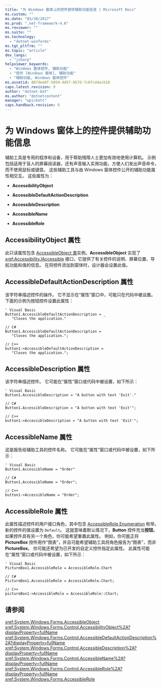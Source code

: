 ```yaml
---
title: "为 Windows 窗体上的控件提供辅助功能信息 | Microsoft Docs"
ms.custom: ""
ms.date: "03/30/2017"
ms.prod: ".net-framework-4.6"
ms.reviewer: ""
ms.suite: ""
ms.technology: 
  - "dotnet-winforms"
ms.tgt_pltfrm: ""
ms.topic: "article"
dev_langs: 
  - "jsharp"
helpviewer_keywords: 
  - "Windows 窗体控件, 辅助功能"
  - "控件 [Windows 窗体], 辅助功能"
  - "辅助功能, Windows 窗体控件"
ms.assetid: 887dee6f-5059-4d57-957d-7c6fcd4acb10
caps.latest.revision: 9
author: "dotnet-bot"
ms.author: "dotnetcontent"
manager: "wpickett"
caps.handback.revision: 8
---
```

# 为 Windows 窗体上的控件提供辅助功能信息
辅助工具是专用的程序和设备，用于帮助残障人士更加有效地使用计算机。 示例包括适用于盲人的屏幕阅读器，还有声音输入实用功能，方便人们发出声音命令，而不使用鼠标或键盘。 这些辅助工具与由 Windows 窗体控件公开的辅助功能属性相交互。 这些属性为：  
  
-   **AccessibilityObject**  
  
-   **AccessibleDefaultActionDescription**  
  
-   **AccessibleDescription**  
  
-   **AccessibleName**  
  
-   **AccessibleRole**  
  
## AccessibilityObject 属性  
 此只读属性包含 [AccessibleObject 类](frlrfSystemWindowsFormsAccessibleObjectClassTopic)实例。**AccessibleObject** 实现了 <xref:Accessibility.IAccessible> 接口，它提供了有关控件的说明、屏幕位置、导航功能和值的信息。 在将控件添加到窗体时，设计器会设置此值。  
  
## AccessibleDefaultActionDescription 属性  
 该字符串描述控件的操作。 它不显示在“属性”窗口中，可能只在代码中被设置。 下面的示例为按钮控件设置此属性：  
  
```  
' Visual Basic  
Button1.AccessibleDefaultActionDescription = _  
   "Closes the application."  
  
// C#  
Button1.AccessibleDefaultActionDescription =   
   "Closes the application.";  
  
// C++  
button1->AccessibleDefaultActionDescription =  
   "Closes the application.";  
```  
  
## AccessibleDescription 属性  
 该字符串描述控件。 它可能在“属性”窗口或代码中被设置，如下所示：  
  
```  
' Visual Basic  
Button1.AccessibleDescription = "A button with text 'Exit'."  
  
// C#  
Button1.AccessibleDescription = "A button with text 'Exit'";  
  
// C++  
button1->AccessibleDescription = "A button with text 'Exit'";  
```  
  
## AccessibleName 属性  
 这是报告给辅助工具的控件名称。 它可能在“属性”窗口或代码中被设置，如下所示：  
  
```  
' Visual Basic  
Button1.AccessibleName = "Order"  
  
// C#  
Button1.AccessibleName = "Order";  
  
// C++  
button1->AccessibleName = "Order";  
```  
  
## AccessibleRole 属性  
 此属性描述控件的用户接口角色，其中包含 [AccessibleRole Enumeration](frlrfSystemWindowsFormsAccessibleRoleClassTopic) 枚举。 新的控件的值设置为 `Default`。 这就意味着默认情况下，**Button** 控件充当**按钮**。 如果控件具有另一个角色，你可能希望重置此属性。 例如，你可能正将 **PictureBox** 控件用作“图表”，并且可能希望辅助工具将角色报告为“图表”，而非 **PictureBox**。 你可能还希望为已开发的自定义控件指定此属性。 此属性可能在“属性”窗口或代码中被设置，如下所示：  
  
```  
' Visual Basic  
PictureBox1.AccessibleRole = AccessibleRole.Chart  
  
// C#  
PictureBox1.AccessibleRole = AccessibleRole.Chart;  
  
// C++  
pictureBox1->AccessibleRole = AccessibleRole::Chart;  
```  
  
## 请参阅  
 <xref:System.Windows.Forms.AccessibleObject>   
 <xref:System.Windows.Forms.Control.AccessibilityObject%2A?displayProperty=fullName>   
 <xref:System.Windows.Forms.Control.AccessibleDefaultActionDescription%2A?displayProperty=fullName>   
 <xref:System.Windows.Forms.Control.AccessibleDescription%2A?displayProperty=fullName>   
 <xref:System.Windows.Forms.Control.AccessibleName%2A?displayProperty=fullName>   
 <xref:System.Windows.Forms.Control.AccessibleRole%2A?displayProperty=fullName>   
 <xref:System.Windows.Forms.AccessibleRole>